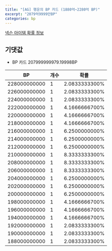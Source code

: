 ```yaml
---
title: "[AG] 행운의 BP 카드 (1880억~2280억 BP)"
excerpt: "2079억9999만BP"
categories: bp
---
```

[넥슨 아이템 확률 정보](http://iteminfo.nexon.com/probability/fo4?sn=7276)

## 기댓값
  - BP 카드 207999999979.19998BP

|BP|개수|확률|
|---|---|---|
|228000000000|1|2.0833333300%|
|226000000000|1|2.0833333300%|
|224000000000|1|2.0833333300%|
|222000000000|1|4.1666666700%|
|220000000000|1|4.1666666700%|
|218000000000|1|4.1666666700%|
|216000000000|1|6.2500000000%|
|214000000000|1|6.2500000000%|
|212000000000|1|6.2500000000%|
|210000000000|1|8.3333333300%|
|208000000000|1|8.3333333300%|
|206000000000|1|8.3333333300%|
|204000000000|1|6.2500000000%|
|202000000000|1|6.2500000000%|
|200000000000|1|6.2500000000%|
|198000000000|1|4.1666666700%|
|196000000000|1|4.1666666700%|
|194000000000|1|4.1666666700%|
|192000000000|1|2.0833333300%|
|190000000000|1|2.0833333300%|
|188000000000|1|2.0833333300%|
